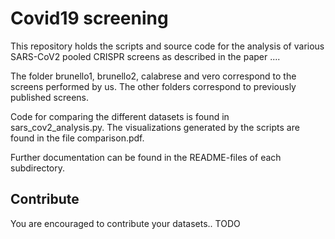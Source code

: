 # Covid19 screening

This repository holds the scripts and source code for the analysis of various SARS-CoV2 pooled CRISPR screens as described in the paper ....

The folder brunello1, brunello2, calabrese and vero correspond to the screens performed by us. The other folders correspond to previously published screens.

Code for comparing the different datasets is found in sars_cov2_analysis.py. The visualizations generated by the scripts are found in the file comparison.pdf.

Further documentation can be found in the README-files of each subdirectory.

## Contribute

You are encouraged to contribute your datasets.. TODO
